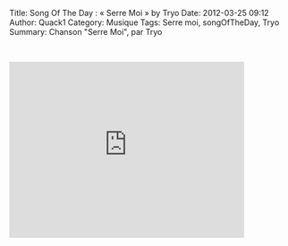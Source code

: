 Title: Song Of The Day : &laquo; Serre Moi &raquo; by Tryo
Date: 2012-03-25 09:12
Author: Quack1
Category: Musique
Tags: Serre moi, songOfTheDay, Tryo
Summary: Chanson "Serre Moi", par Tryo

&nbsp;
<iframe width="420" height="315" src="http://www.youtube.com/embed/BghJw84zdN0" frameborder="0" allowfullscreen></iframe>
